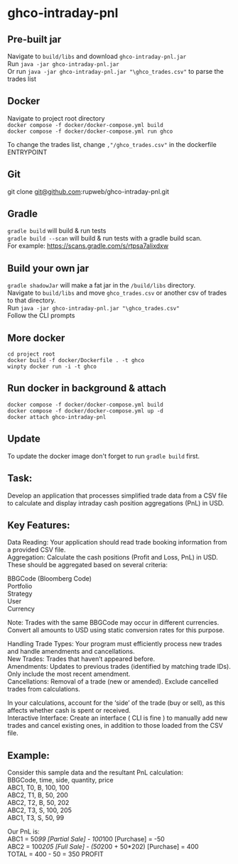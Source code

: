 # ghco-intraday-pnl

## Pre-built jar
Navigate to `build/libs` and download `ghco-intraday-pnl.jar`<br>
Run `java -jar ghco-intraday-pnl.jar`<br>
Or run `java -jar ghco-intraday-pnl.jar "\ghco_trades.csv"` to parse the trades list<br>

## Docker
Navigate to project root directory<br>
`docker compose -f docker/docker-compose.yml build`<br>
`docker compose -f docker/docker-compose.yml run ghco`

To change the trades list, change `,"/ghco_trades.csv"` in the dockerfile ENTRYPOINT

## Git
git clone git@github.com:rupweb/ghco-intraday-pnl.git

## Gradle
`gradle build` will build & run tests<br>
`gradle build --scan` will build & run tests with a gradle build scan.<br>
For example: https://scans.gradle.com/s/rtpsa7alixdxw

## Build your own jar
`gradle shadowJar` will make a fat jar in the `/build/libs` directory.<br>
Navigate to `build/libs` and move `ghco_trades.csv` or another csv of trades to that directory.<br>
Run `java -jar ghco-intraday-pnl.jar "\ghco_trades.csv"`<br>
Follow the CLI prompts

## More docker
`cd project root`<br>
`docker build -f docker/Dockerfile . -t ghco`<br>
`winpty docker run -i -t ghco`

## Run docker in background & attach
`docker compose -f docker/docker-compose.yml build`<br>
`docker compose -f docker/docker-compose.yml up -d`<br>
`docker attach ghco-intraday-pnl`

## Update
To update the docker image don't forget to run `gradle build` first.

## Task: 
Develop an application that processes simplified trade data from a CSV file to calculate and display intraday cash position aggregations (PnL) in USD.

## Key Features:
Data Reading: Your application should read trade booking information from a provided CSV file.
<br>Aggregation: Calculate the cash positions (Profit and Loss, PnL) in USD. These should be aggregated based on several criteria:

BBGCode (Bloomberg Code)
<br>Portfolio
<br>Strategy
<br>User
<br>Currency

Note: Trades with the same BBGCode may occur in different currencies. Convert all amounts to USD using static conversion rates for this purpose.

Handling Trade Types: Your program must efficiently process new trades and handle amendments and cancellations.
<br>New Trades: Trades that haven’t appeared before.
<br>Amendments: Updates to previous trades (identified by matching trade IDs). Only include the most recent amendment.
<br>Cancellations: Removal of a trade (new or amended). Exclude cancelled trades from calculations.

In your calculations, account for the ‘side’ of the trade (buy or sell), as this affects whether cash is spent or received.
<br>Interactive Interface: Create an interface ( CLI is fine ) to manually add new trades and cancel existing ones, in addition to those loaded from the CSV file.

## Example: 
Consider this sample data and the resultant PnL calculation:
<br>BBGCode, time, side, quantity, price
<br>ABC1, T0, B, 100, 100
<br>ABC2, T1, B, 50, 200
<br>ABC2, T2, B, 50, 202
<br>ABC2, T3, S, 100, 205
<br>ABC1, T3, S, 50, 99

Our PnL is:
<br>ABC1 = 50*99 [Partial Sale] - 100*100 [Purchase] = -50
<br>ABC2 = 100*205 [Full Sale] - (50*200 + 50*202) [Purchase] = 400
<br>TOTAL = 400 - 50 = 350 PROFIT
